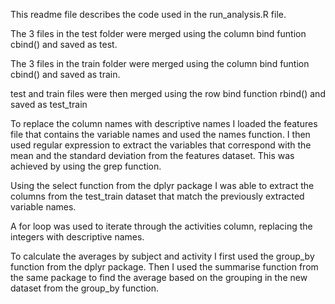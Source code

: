 This readme file describes the code used in the run_analysis.R file.

The 3 files in the test folder were merged using the column bind funtion cbind() and saved as test.

The 3 files in the train folder were merged using the column bind funtion cbind() and saved as train.

test and train files were then merged using the row bind function rbind() and saved as test_train

To replace the column names with descriptive names I loaded the features file that contains the variable names and used the names function. I then used regular expression to extract the variables that correspond with the mean and the standard deviation from the features dataset. This was achieved by using the grep function.

Using the select function from the dplyr package I was able to extract the columns from the test_train dataset that match the previously extracted variable names.

A for loop was used to iterate through the activities column, replacing the integers with descriptive names.

To calculate the averages by subject and activity I first used the group_by function from the dplyr package. Then I used the summarise function from the same package to find the average based on the grouping in the new dataset from the group_by function.

